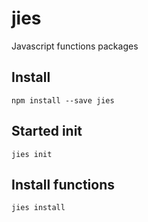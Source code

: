 # jies
Javascript functions packages


## Install
    
    npm install --save jies
  
## Started init
    
    jies init
    
## Install functions

    jies install
